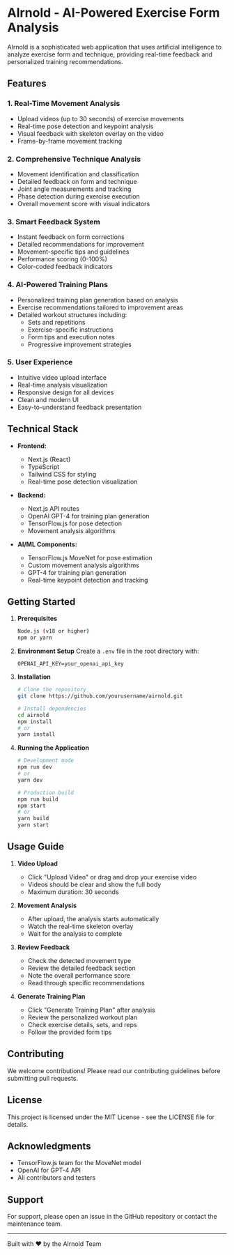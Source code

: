 # AIrnold - AI-Powered Exercise Form Analysis

AIrnold is a sophisticated web application that uses artificial intelligence to analyze exercise form and technique, providing real-time feedback and personalized training recommendations.

## Features

### 1. Real-Time Movement Analysis
- Upload videos (up to 30 seconds) of exercise movements
- Real-time pose detection and keypoint analysis
- Visual feedback with skeleton overlay on the video
- Frame-by-frame movement tracking

### 2. Comprehensive Technique Analysis
- Movement identification and classification
- Detailed feedback on form and technique
- Joint angle measurements and tracking
- Phase detection during exercise execution
- Overall movement score with visual indicators

### 3. Smart Feedback System
- Instant feedback on form corrections
- Detailed recommendations for improvement
- Movement-specific tips and guidelines
- Performance scoring (0-100%)
- Color-coded feedback indicators

### 4. AI-Powered Training Plans
- Personalized training plan generation based on analysis
- Exercise recommendations tailored to improvement areas
- Detailed workout structures including:
  - Sets and repetitions
  - Exercise-specific instructions
  - Form tips and execution notes
  - Progressive improvement strategies

### 5. User Experience
- Intuitive video upload interface
- Real-time analysis visualization
- Responsive design for all devices
- Clean and modern UI
- Easy-to-understand feedback presentation

## Technical Stack

- **Frontend:**
  - Next.js (React)
  - TypeScript
  - Tailwind CSS for styling
  - Real-time pose detection visualization

- **Backend:**
  - Next.js API routes
  - OpenAI GPT-4 for training plan generation
  - TensorFlow.js for pose detection
  - Movement analysis algorithms

- **AI/ML Components:**
  - TensorFlow.js MoveNet for pose estimation
  - Custom movement analysis algorithms
  - GPT-4 for training plan generation
  - Real-time keypoint detection and tracking

## Getting Started

1. **Prerequisites**
   ```bash
   Node.js (v18 or higher)
   npm or yarn
   ```

2. **Environment Setup**
   Create a `.env` file in the root directory with:
   ```env
   OPENAI_API_KEY=your_openai_api_key
   ```

3. **Installation**
   ```bash
   # Clone the repository
   git clone https://github.com/yourusername/airnold.git

   # Install dependencies
   cd airnold
   npm install
   # or
   yarn install
   ```

4. **Running the Application**
   ```bash
   # Development mode
   npm run dev
   # or
   yarn dev

   # Production build
   npm run build
   npm start
   # or
   yarn build
   yarn start
   ```

## Usage Guide

1. **Video Upload**
   - Click "Upload Video" or drag and drop your exercise video
   - Videos should be clear and show the full body
   - Maximum duration: 30 seconds

2. **Movement Analysis**
   - After upload, the analysis starts automatically
   - Watch the real-time skeleton overlay
   - Wait for the analysis to complete

3. **Review Feedback**
   - Check the detected movement type
   - Review the detailed feedback section
   - Note the overall performance score
   - Read through specific recommendations

4. **Generate Training Plan**
   - Click "Generate Training Plan" after analysis
   - Review the personalized workout plan
   - Check exercise details, sets, and reps
   - Follow the provided form tips

## Contributing

We welcome contributions! Please read our contributing guidelines before submitting pull requests.

## License

This project is licensed under the MIT License - see the LICENSE file for details.

## Acknowledgments

- TensorFlow.js team for the MoveNet model
- OpenAI for GPT-4 API
- All contributors and testers

## Support

For support, please open an issue in the GitHub repository or contact the maintenance team.

---

Built with ❤️ by the AIrnold Team
